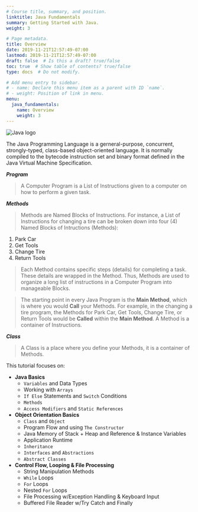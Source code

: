 ```yaml
---
# Course title, summary, and position.
linktitle: Java Fundamentals
summary: Getting Started with Java.
weight: 3

# Page metadata.
title: Overview
date: 2019-11-21T12:57:49-07:00
lastmod: 2019-11-21T12:57:49-07:00
draft: false  # Is this a draft? true/false
toc: true  # Show table of contents? true/false
type: docs  # Do not modify.

# Add menu entry to sidebar.
# - name: Declare this menu item as a parent with ID `name`.
# - weight: Position of link in menu.
menu:
  java_fundamentals:
    name: Overview
    weight: 3
---
```


![Java logo](https://res.cloudinary.com/jomazu/image/upload/w_0.4,c_scale/v1574364405/jomazu/logos/java_logo.png)

The Java Programming Language is a gerneral-purpose, concurrent, strongly-typed, class-based object-oriented language. It is normally compiled to the bytecode instruction set and binary format defined in the Java Virtual Machine Specification.

***Program***
> A Computer Program is a List of Instructions given to a computer on how to perform a given task.

***Methods***
> Methods are Named Blocks of Instructions. For instance, a List of Instructions for changing a tire can be broken down into four (4) Named Blocks of Intructions (Methods):
1. Park Car
2. Get Tools
3. Change Tire
4. Return Tools

> Each Method contains specific steps (details) for completing a task. These details are wrapped in the Method. Thus, Methods are used to organize a long list of instructions in a Computer Program into manageable Blocks.

> The starting point in every Java Program is the **Main Method**, which is where you would **Call** your Methods. For example, in the changing a tire program, the Methods for Park Car, Get Tools, Change Tire, or Return Tools would be **Called** within the **Main Method**. A Method is a container of Instructions.

***Class***
> A Class is a place where you define your Methods, it is a container of Methods.

This tutorial focuses on:

* **Java Basics**
  * `Variables` and Data Types
  * Working with `Arrays`
  * `If Else` Statements and `Switch` Conditions
  * `Methods`
  * `Access Modifiers` and `Static References`
* **Object Orientation Basics**
  * `Class` and `Object`
  * Program Flow and using `The Constructor`
  * Java Memory of Stack + Heap and Reference & Instance Variables
  * Application Runtime
  * `Inheritance`
  * `Interfaces` and `Abstractions`
  * `Abstract Classes`
* **Control Flow, Looping & File Processing**
  * String Manipulation Methods
  * `While` Loops
  * `For` Loops
  * Nested `For` Loops
  * File Processing w/Exception Handling & Keyboard Input
  * Buffered File Reader w/Try Catch and Finally
  
